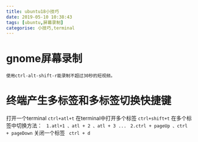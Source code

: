 ```yaml
---
title: ubuntu18小技巧
date: 2019-05-10 10:38:43
tags: [ubuntu,屏幕录制]
categorise: 小技巧,terminal
---
```


# gnome屏幕录制
```
使用ctrl-alt-shift-r能录制不超过30秒的短视频。
```

# 终端产生多标签和多标签切换快捷键
打开一个terminal
`ctrl+atl+t`
在terminal中打开多个标签
`ctrl+shift+t`
在多个标签中切换方法：
` 1.atl+1 、atl + 2 、atl + 3 ...`
` 2.ctrl + pageUp 、ctrl + pageDown`
关闭一个标签
` ctrl + d`

<!-- more -->
